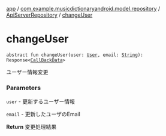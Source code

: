 [app](../../index.md) / [com.example.musicdictionaryandroid.model.repository](../index.md) / [ApiServerRepository](index.md) / [changeUser](./change-user.md)

# changeUser

`abstract fun changeUser(user: `[`User`](../../com.example.musicdictionaryandroid.model.entity/-user/index.md)`, email: `[`String`](https://kotlinlang.org/api/latest/jvm/stdlib/kotlin/-string/index.html)`): Response<`[`CallBackData`](../../com.example.musicdictionaryandroid.model.entity/-call-back-data/index.md)`>`

ユーザー情報変更

### Parameters

`user` - 更新するユーザー情報

`email` - 更新したユーザのEmail

**Return**
変更処理結果

